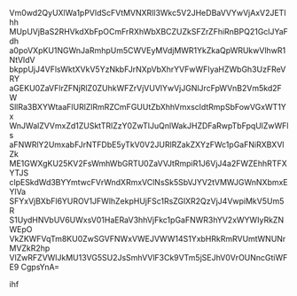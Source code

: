 Vm0wd2QyUXlWa1pPVldScFVtMVNXRll3Wkc5V2JHeDBaVVYwVjAxV2JETlhh
MUpUVjBaS2RHVkdXbFpOCmFrRXhWbXBCZUZkSFZrZFhiRnBPQ21GclJYaFdh
a0poVXpKU1NGWnJaRmhpUm5CWVEyMVdjMWR1YkZkaQpWRUkwVlhwR1NtVldV
bkppUjJ4VFlsWktXVkV5YzNkbFJrNXpVbXhrYVFwWFIyaHZWbGh3UzFReVRY
aGEKU0ZaVFlrZFNjRlZ0ZUhkWFZrVjVUVlYwVjJGNlJrcFpWVnB2Vm5kd2FW
SllRa3BXYWtaaFlURlZlRmRZCmFGUUtZbXhhVmxscldtRmpSbFowVGxWT1Yx
WnJWalZVVmxZd1ZUSktTRlZzY0ZwTlJuQnlWakJHZDFaRwpTbFpqUlZwWFls
aFNWRlY2UmxabFJrNTFDbE5yTkV0V2JURlRZakZXYzFWc1pGaFNiRXBXVlZk
ME1GWXgKU25KV2FsWmhWbGRTU0ZaVVJtRmpiR1J6VjJ4a2FWZEhhRTFXYTJS
clpESkdWd3BYYmtwcFVrWndXRmxVClNsSk5SbVJYV2tVMWJGWnNXbmxEYlVa
SFYxVjBXbFl6YUROV1JFWlhZekpHUjFSc1RsZGlXR2QzVjJ4VwpiMkV5Um5R
S1UydHNVbUV6UWxsV01HaERaV3hhVjFkc1pGaFNWR3hYV2xWYWIyRkZNWEpO
VkZKWFVqTm8KU0ZwSGVFNWxVWEJVWW14S1YxbHRkRmRVUmtWNUNrMVZkR2hp
VlZwRFZVWlJkMU13VG5SU2JsSmhVVlF3Ck9VTm5jSEJhV0VrOUNncGtiWFE9
CgpsYnA=

ihf